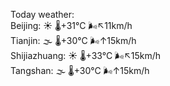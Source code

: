 Today weather:  
Beijing: ☀️ 🌡️+31°C 🌬️↖11km/h  
Tianjin: 🌫  🌡️+30°C 🌬️↑15km/h  
Shijiazhuang: ☀️ 🌡️+33°C 🌬️↖15km/h  
Tangshan: 🌫  🌡️+30°C 🌬️↑15km/h  
